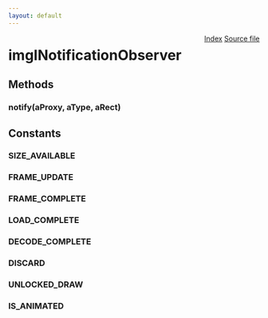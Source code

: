 ```yaml
---
layout: default
---
```

<div class='links' style='float:right'><a href="../index.html">Index</a>
<a href="http://dxr.mozilla.org/mozilla-central/source/image/public/imgINotificationObserver.idl">Source file</a>
</div>

# imgINotificationObserver #

## Methods ##

### notify(aProxy, aType, aRect) ###

## Constants ##

### SIZE_AVAILABLE ###

### FRAME_UPDATE ###

### FRAME_COMPLETE ###

### LOAD_COMPLETE ###

### DECODE_COMPLETE ###

### DISCARD ###

### UNLOCKED_DRAW ###

### IS_ANIMATED ###
